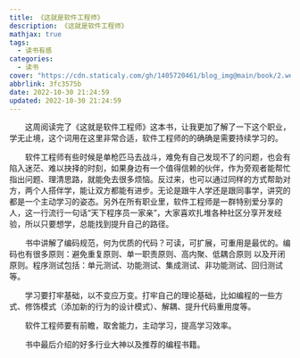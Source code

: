 ```yaml
---
title: 《这就是软件工程师》
description: 《这就是软件工程师》
mathjax: true
tags:
  - 读书有感
categories:
  - 读书
cover: "https://cdn.staticaly.com/gh/1405720461/blog_img@main/book/2.webp"
abbrlink: 3fc3575b
date: 2022-10-30 21:24:59
updated: 2022-10-30 21:24:59
---
```


&emsp;&emsp;这周阅读完了《这就是软件工程师》这本书，让我更加了解了一下这个职业，学无止境，这个词用在这里非常合适，软件工程师的的确确是需要持续学习的。

&emsp;&emsp;软件工程师有些时候是单枪匹马去战斗，难免有自己发现不了的问题，也会有陷入迷茫、难以抉择的时刻，如果身边有一个值得信赖的伙伴，作为旁观者能帮忙指出问题、理清思路，就能免去很多烦恼。反过来，也可以通过同样的方式帮助对方，两个人搭伴学，能让双方都能有进步。无论是跟牛人学还是跟同事学，讲究的都是一个主动学习的姿态。另外在所有职业里，软件工程师是一群特别爱分享的人，这一行流行一句话“天下程序员一家亲”，大家喜欢扎堆各种社区分享开发经验，所以只要想学，总能找到提升自己的路径。

&emsp;&emsp;书中讲解了编码规范，何为优质的代码？可读，可扩展，可重用是最优的。编码也有很多原则：避免重复原则、单一职责原则、高内聚、低耦合原则 以及开闭原则。程序测试包括：单元测试、功能测试、集成测试、非功能测试、回归测试等。

&emsp;&emsp;学习要打牢基础，以不变应万变。打牢自己的理论基础，比如编程的一些方式、修饰模式（添加新的行为的设计模式）、解耦、提升代码重用度等。

&emsp;&emsp;软件工程师要有前瞻，取舍能力，主动学习，提高学习效率。

&emsp;&emsp;书中最后介绍的好多行业大神以及推荐的编程书籍。
